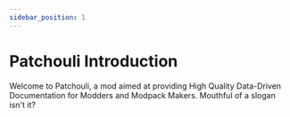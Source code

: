 ```yaml
---
sidebar_position: 1
---
```


# Patchouli Introduction

Welcome to Patchouli, a mod aimed at providing High Quality Data-Driven Documentation for Modders and Modpack Makers. Mouthful of a slogan isn't it?

